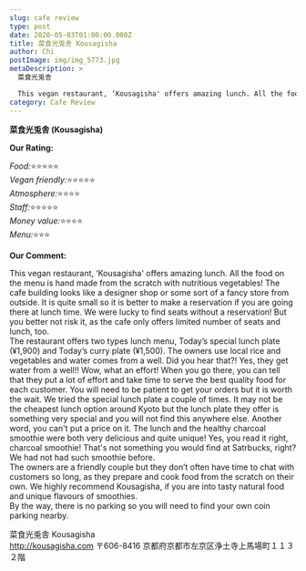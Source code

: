 ```yaml
---
slug: cafe review
type: post
date: 2020-05-03T01:00:00.000Z
title: 菜食光兎舎 Kousagisha
author: Chi
postImage: img/img_5773.jpg
metaDescription: >
  菜食光兎舎

  This vegan restaurant, ‘Kousagisha' offers amazing lunch. All the food on the menu is hand made from the scratch with nutritious vegetables! The cafe building looks like a designer shop or some sort of a fancy store from outside. 
category: Cafe Review
---
```

**菜食光兎舎 (Kousagisha)**

**Our Rating:**

*Food:*⭐️⭐️⭐️⭐️⭐️\
*Vegan friendly:*⭐️⭐️⭐️⭐️⭐️\
*Atmosphere:*⭐️⭐️⭐️⭐️\
*Staff:*⭐️⭐️⭐️⭐️⭐️\
*Money value:*⭐️⭐️⭐️⭐️\
*Menu:*⭐️⭐️⭐️

**Our Comment:**

This vegan restaurant, ‘Kousagisha' offers amazing lunch. All the food on the menu is hand made from the scratch with nutritious vegetables! The cafe building looks like a designer shop or some sort of a fancy store from outside.  It is quite small so it is better to make a reservation if you are going there at lunch time. We were   lucky to find seats without a reservation! But you better not risk it, as the cafe only offers limited number of seats and lunch, too. \
The restaurant offers two types lunch menu, Today’s special lunch plate (¥1,900) and Today’s curry plate (¥1,500). The owners use local rice and vegetables and water comes from a well. Did you hear that?! Yes, they get water from a well!! Wow, what an effort! When you go there, you can tell that they put a lot of effort and take time to serve the best quality food for each customer. You will need to be patient to get your orders but it is worth the wait. We tried the special lunch plate a couple of times. It may not be the cheapest lunch option around Kyoto but the lunch plate they offer is something very special and you will not find this anywhere else. Another word, you can't put a price on it. The lunch and the healthy charcoal smoothie were both very delicious and quite unique! Yes, you read it right, charcoal smoothie! That's not something you would find at Satrbucks, right? We had not had such smoothie before. \
The owners are a friendly couple but they don’t often have time to chat with customers so long, as they prepare and cook food from the scratch on their own. We highly recommend Kousagisha, if you are into tasty natural food and unique flavours of smoothies. \
By the way, there is no parking so you will need to find your own coin parking nearby.

菜食光兎舎 Kousagisha\
http://kousagisha.com
〒606-8416 京都府京都市左京区浄土寺上馬場町１１３ ２階